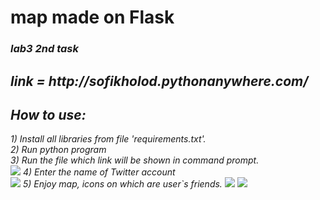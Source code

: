 <h1>map made on Flask</h1>
<h3><i>lab3 2nd task<i></h3>
  <h2>link = http://sofikholod.pythonanywhere.com/</h2>
<h2>How to use:</h2>
1) Install all libraries from file 'requirements.txt'.<br>
2) Run python program<br>
3) Run the file which link will be shown in command prompt.<br>
<img src="https://i.imgur.com/1v2STaG.png"/>
4) Enter the name of Twitter account<br>
<img src="https://i.imgur.com/z2QE0Yf.png"/>
5) Enjoy map, icons on which are user`s friends.
<img src="https://i.imgur.com/HDKUwBi.png"/>
<img src="https://i.imgur.com/aozpv3h.png"/>
